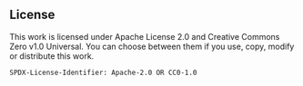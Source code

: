 ## License

This work is licensed under Apache License 2.0 and Creative Commons Zero v1.0 Universal.
You can choose between them if you use, copy, modify or distribute this work.

`SPDX-License-Identifier: Apache-2.0 OR CC0-1.0`

